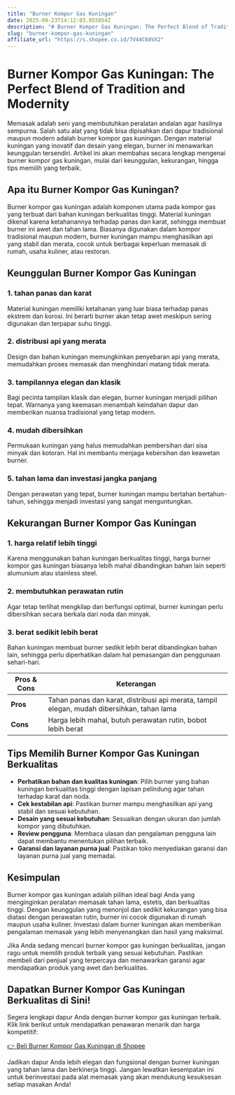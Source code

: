 ```yaml
---
title: "Burner Kompor Gas Kuningan"
date: 2025-09-23T14:12:03.055854Z
description: "# Burner Kompor Gas Kuningan: The Perfect Blend of Tradition and Modernity..."
slug: "burner-kompor-gas-kuningan"
affiliate_url: "https://s.shopee.co.id/7V44C68VX2"
---
```

# Burner Kompor Gas Kuningan: The Perfect Blend of Tradition and Modernity

Memasak adalah seni yang membutuhkan peralatan andalan agar hasilnya sempurna. Salah satu alat yang tidak bisa dipisahkan dari dapur tradisional maupun modern adalah burner kompor gas kuningan. Dengan material kuningan yang inovatif dan desain yang elegan, burner ini menawarkan keunggulan tersendiri. Artikel ini akan membahas secara lengkap mengenai burner kompor gas kuningan, mulai dari keunggulan, kekurangan, hingga tips memilih yang terbaik.

## Apa itu Burner Kompor Gas Kuningan?

Burner kompor gas kuningan adalah komponen utama pada kompor gas yang terbuat dari bahan kuningan berkualitas tinggi. Material kuningan dikenal karena ketahanannya terhadap panas dan karat, sehingga membuat burner ini awet dan tahan lama. Biasanya digunakan dalam kompor tradisional maupun modern, burner kuningan mampu menghasilkan api yang stabil dan merata, cocok untuk berbagai keperluan memasak di rumah, usaha kuliner, atau restoran.

## Keunggulan Burner Kompor Gas Kuningan

### 1. tahan panas dan karat

Material kuningan memiliki ketahanan yang luar biasa terhadap panas ekstrem dan korosi. Ini berarti burner akan tetap awet meskipun sering digunakan dan terpapar suhu tinggi.

### 2. distribusi api yang merata

Design dan bahan kuningan memungkinkan penyebaran api yang merata, memudahkan proses memasak dan menghindari matang tidak merata.

### 3. tampilannya elegan dan klasik

Bagi pecinta tampilan klasik dan elegan, burner kuningan menjadi pilihan tepat. Warnanya yang keemasan menambah keindahan dapur dan memberikan nuansa tradisional yang tetap modern.

### 4. mudah dibersihkan

Permukaan kuningan yang halus memudahkan pembersihan dari sisa minyak dan kotoran. Hal ini membantu menjaga kebersihan dan keawetan burner.

### 5. tahan lama dan investasi jangka panjang

Dengan perawatan yang tepat, burner kuningan mampu bertahan bertahun-tahun, sehingga menjadi investasi yang sangat menguntungkan.

## Kekurangan Burner Kompor Gas Kuningan

### 1. harga relatif lebih tinggi

Karena menggunakan bahan kuningan berkualitas tinggi, harga burner kompor gas kuningan biasanya lebih mahal dibandingkan bahan lain seperti alumunium atau stainless steel.

### 2. membutuhkan perawatan rutin

Agar tetap terlihat mengkilap dan berfungsi optimal, burner kuningan perlu dibersihkan secara berkala dari noda dan minyak.

### 3. berat sedikit lebih berat

Bahan kuningan membuat burner sedikit lebih berat dibandingkan bahan lain, sehingga perlu diperhatikan dalam hal pemasangan dan penggunaan sehari-hari.

| **Pros & Cons** | **Keterangan** |
|-----------------|----------------|
| **Pros**       | Tahan panas dan karat, distribusi api merata, tampil elegan, mudah dibersihkan, tahan lama |
| **Cons**       | Harga lebih mahal, butuh perawatan rutin, bobot lebih berat |

## Tips Memilih Burner Kompor Gas Kuningan Berkualitas

- **Perhatikan bahan dan kualitas kuningan**: Pilih burner yang bahan kuningan berkualitas tinggi dengan lapisan pelindung agar tahan terhadap karat dan noda.
- **Cek kestabilan api**: Pastikan burner mampu menghasilkan api yang stabil dan sesuai kebutuhan.
- **Desain yang sesuai kebutuhan**: Sesuaikan dengan ukuran dan jumlah kompor yang dibutuhkan.
- **Review pengguna**: Membaca ulasan dan pengalaman pengguna lain dapat membantu menentukan pilihan terbaik.
- **Garansi dan layanan purna jual**: Pastikan toko menyediakan garansi dan layanan purna jual yang memadai.

## Kesimpulan

Burner kompor gas kuningan adalah pilihan ideal bagi Anda yang menginginkan peralatan memasak tahan lama, estetis, dan berkualitas tinggi. Dengan keunggulan yang menonjol dan sedikit kekurangan yang bisa diatasi dengan perawatan rutin, burner ini cocok digunakan di rumah maupun usaha kuliner. Investasi dalam burner kuningan akan memberikan pengalaman memasak yang lebih menyenangkan dan hasil yang maksimal.

Jika Anda sedang mencari burner kompor gas kuningan berkualitas, jangan ragu untuk memilih produk terbaik yang sesuai kebutuhan. Pastikan membeli dari penjual yang terpercaya dan menawarkan garansi agar mendapatkan produk yang awet dan berkualitas.

## Dapatkan Burner Kompor Gas Kuningan Berkualitas di Sini!

Segera lengkapi dapur Anda dengan burner kompor gas kuningan terbaik. Klik link berikut untuk mendapatkan penawaran menarik dan harga kompetitif:

[👉 Beli Burner Kompor Gas Kuningan di Shopee](https://s.shopee.co.id/7V44C68VX2)

Jadikan dapur Anda lebih elegan dan fungsional dengan burner kuningan yang tahan lama dan berkinerja tinggi. Jangan lewatkan kesempatan ini untuk berinvestasi pada alat memasak yang akan mendukung kesuksesan setiap masakan Anda!